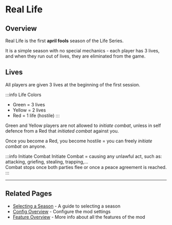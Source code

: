 # Real Life

## Overview

Real Life is the first **april fools** season of the Life Series.

It is a simple season with no special mechanics - each player has 3 lives, and when they run out of lives, they are eliminated from the game.

## Lives
All players are given 3 lives at the beginning of the first session.

:::info Life Colors
- Green = 3 lives
- Yellow = 2 lives
- Red = 1 life (hostile)
  :::

Green and Yellow players are not allowed to *initiate combat*, unless in self defence from a Red that *initiated combat* against you.

Once you become a Red, you become hostile = you can freely *initiate combat* on anyone.

:::info Initiate Combat
Initiate Combat = causing any unlawful act, such as: attacking, griefing, stealing, trapping,...<br>
Combat stops once both parties flee or once a peace agreement is reached.
:::

---

## Related Pages

- [Selecting a Season](/guide/selecting-season) - A guide to selecting a season
- [Config Overview](/config/overview) - Configure the mod settings
- [Feature Overview](/features/overview) - More info about all the features of the mod
